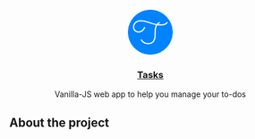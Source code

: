 <br>
<div align="center">
    <a href="https://henrylin.io/tasks/">
        <img src="./src/favicon.png" alt="logo" width="80" height="auto">
    </a>
    <a href="https://henrylin.io/tasks"><h3 align="center">Tasks</h3></a>
    <p align="center">Vanilla-JS web app to help you manage your to-dos</p>
</div>

## About the project
